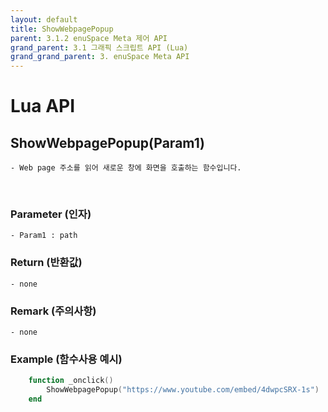 ```yaml
---
layout: default
title: ShowWebpagePopup
parent: 3.1.2 enuSpace Meta 제어 API
grand_parent: 3.1 그래픽 스크립트 API (Lua)
grand_grand_parent: 3. enuSpace Meta API
---
```


# Lua API 

## ShowWebpagePopup(Param1)

    - Web page 주소를 읽어 새로운 창에 화면을 호출하는 함수입니다.

<br>

### Parameter (인자)

    - Param1 : path

### Return (반환값)

	- none

### Remark (주의사항)
    - none

### Example (함수사용 예시)

```lua
	function _onclick()
        ShowWebpagePopup("https://www.youtube.com/embed/4dwpcSRX-1s") 
	end
```
